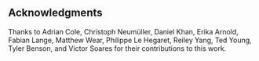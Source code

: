 ## Acknowledgments

Thanks to Adrian Cole, Christoph Neumüller, Daniel Khan, Erika Arnold, Fabian Lange, Matthew Wear, Philippe Le Hegaret, Reiley Yang, Ted Young, Tyler Benson, and Victor Soares for their contributions to this work.
